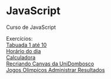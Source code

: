# JavaScript
 Curso de JavaScript

Exercícios:<br>
<a href="https://vinivargasr.github.io/JavaScript/Exerc%C3%ADcios/Ex010/ex010g.html" target="_blank" >Tabuada 1 até 10</a><br>
<a href="https://vinivargasr.github.io/JavaScript/Exerc%C3%ADcios/Ex015/ex015.html" target="_blank" >Horário do dia</a><br>
<a href="https://vinivargasr.github.io/JavaScript/Exerc%C3%ADcios/Ex023/ex023.html" target="_blank" >Calculadora</a><br>
<a href="https://vinivargasr.github.io/JavaScript/Exerc%C3%ADcios/Ex025/ex025.html" target="_blank" >Recriando Canvas da UniDombosco</a><br>
<a href="https://vinivargasr.github.io/JavaScript/Exerc%C3%ADcios/Ex044/index.html" target="_blank" >Jogos Olimpícos Administrar Resultados</a>
